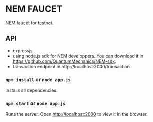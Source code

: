 
# NEM FAUCET


NEM faucet for testnet. 

## API
* expressjs
* using node.js sdk for NEM developpers. You can download it in https://github.com/QuantumMechanics/NEM-sdk.
* transaction endpoint in http://localhost:2000/transaction

### `npm install` or `node app.js` 
Installs all dependencies.<br>

### `npm start` or `node app.js` 

Runs the server.
Open [http://localhost:2000](http://localhost:2000) to view it in the browser.

